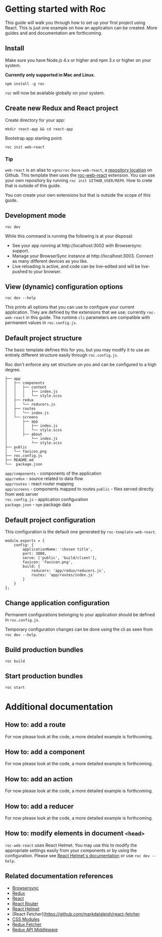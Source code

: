 # Getting started with Roc

This guide will walk you through how to set up your first project using React. This is just one example on how an application can be created. More guides and and documentation are forthcoming.

## Install
Make sure you have Node.js 4.x or higher and npm 3.x or higher on your system.

__Currently only supported in Mac and Linux.__

```
npm install -g roc
```
`roc` will now be available globally on your system.

## Create new Redux and React project
Create directory for your app:
```
mkdir react-app && cd react-app
```
Bootstrap app starting point:
```
roc init web-react
```
### Tip
`web-react` is an alias to `vgno/roc-base-web-react`, a [repository location](https://github.com/vgno/roc-template-web-react) on Github. This template then uses the [roc-web-react](https://github.com/vgno/roc-web-react) extension. You can use your own repository by running `roc init GITHUB_USER/REPO`. How to crete that is outside of this guide.

You _can_ create your own extensions but that is outside the scope of this guide.

## Development mode
```
roc dev
```
While this command is running the following is at your disposal:
- See your app running at http://localhost:3002 with Browsersync support.
- Manage your BrowserSync instance at http://localhost:3003. Connect as many different devices as you like.
- Live reloading is active, and code can be live-edited and will be live-pushed to your browser.

## View (dynamic) configuration options
```
roc dev --help
```

This prints all options that you can use to configure your current application. They are defined by the extensions that we use; currently `roc-web-react` in this guide. The runtime `cli` parameters are compatible with permanent values in `roc.config.js`.

## Default project structure
The basic template defines this for you, but you may modify it to use an entirely different structure easily through `roc.config.js`.

Roc don't enforce any set structure on you and can be configured to a high degree.
```
├── app
│   ├── components
│   │   ├── content
│   │   │   ├── index.js
│   │   │   └── style.scss
│   ├── redux
│   │   └── reducers.js
│   ├── routes
│   │   └── index.js
│   └── screens
│       ├── app
│       │   ├── index.js
│       │   └── style.scss
│       ├── about
│           └── index.js
│           └── style.scss
├── public
│   └── favicon.png
├── roc.config.js
├── README.md
└──  package.json
```

`app/components` - components of the application  
`app/redux` - source related to data flow  
`app/routes` - react router mapping  
`app/screens` - components mapped to routes
`public` - files served directly from web server  
`roc.config.js` - application configuration  
`package.json` - `npm` package data

## Default project configuration
This configuration is the default one generated by `roc-template-web-react`.
```
module.exports = {
    config: {
        applicationName: 'chosen title',
        port: 3000,
        serve: ['public', 'build/client'],
        favicon: 'favicon.png',
        build: {
            reducers: 'app/redux/reducers.js',
            routes: 'app/routes/index.js'
        }
    }
};
```

## Change application configuration
Permanent configurations belonging to your application should be defined in `roc.config.js`.

Temporary configuration changes can be done using the cli as seen from `roc dev --help`.

## Build production bundles
```
roc build
```

## Start production bundles
```
roc start
```

# Additional documentation

## How to: add a route
For now please look at the code, a more detailed example is forthcoming.

## How to: add a component
For now please look at the code, a more detailed example is forthcoming.

## How to: add an action
For now please look at the code, a more detailed example is forthcoming.


## How to: add a reducer
For now please look at the code, a more detailed example is forthcoming.


## How to: modify elements in document `<head>`
`roc-web-react` uses React Helmet. You may use this to modify the appropriate settings easily from your components or by using the configuration. Please see [React Helmet´s documentation](https://github.com/nfl/react-helmet#react-helmet) or use `roc dev --help`.

## Related documentation references
- [Browsersync](browsersync.io)
- [Redux](https://github.com/rackt/redux)
- [React](https://facebook.github.io/react/)
- [React Router](https://github.com/rackt/react-router)
- [React Helmet](https://github.com/nfl/react-helmet)
- [React Fetcher](https://github.com/markdalgleish/react-fetcher
- [CSS Modules](https://github.com/css-modules/css-modules)
- [Redux Fetcher](https://github.com/vgno/redux-fetcher)
- [Redux API Middleware](https://github.com/vgno/redux-api-middleware)
